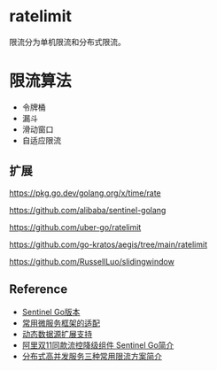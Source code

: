 # ratelimit

限流分为单机限流和分布式限流。

# 限流算法

* 令牌桶
* 漏斗
* 滑动窗口
* 自适应限流

## 扩展

https://pkg.go.dev/golang.org/x/time/rate

https://github.com/alibaba/sentinel-golang

https://github.com/uber-go/ratelimit

https://github.com/go-kratos/aegis/tree/main/ratelimit

https://github.com/RussellLuo/slidingwindow

## Reference

- [Sentinel Go版本](https://github.com/alibaba/sentinel-golang)
- [常用微服务框架的适配](https://github.com/sentinel-group/sentinel-go-adapters)
- [动态数据源扩展支持](https://github.com/sentinel-group/sentinel-go-datasources)
- [阿里双11同款流控降级组件 Sentinel Go简介](https://mp.weixin.qq.com/s/j1kTArkROXlymghR1hkDFA)
- [分布式高并发服务三种常用限流方案简介](https://mp.weixin.qq.com/s/zIhQuK1jmHcn5eIqhJfNkw)
